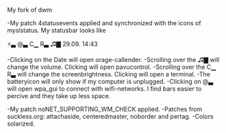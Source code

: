 My fork of dwm

-My patch 4statusevents applied and synchronized with the icons of myslstatus. My statusbar looks like 

⚡▃ @▃ C▁ R▃ ♫▇  29.09.  14:43

-Clicking on the Date will open orage-callender.
-Scrolling over the ♫▇ will change the volume. Clicking will open pavucontrol.
-Scrolling over the C▁ R▃ will change the screenbrightness. Clicking will open a terminal.
-The batteryicon will only show if my computer is unplugged.
-Clicking on @▃ will open wpa_gui to connect with wifi-networks.
I find bars easier to percive and they take up less space.

-My patch noNET_SUPPORTING_WM_CHECK applied. 
-Patches from suckless.org: attachaside, centeredmaster, noborder and pertag.
-Colors solarized.
